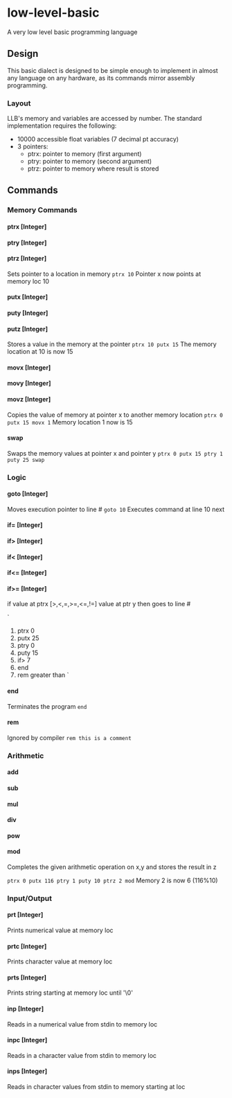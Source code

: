  # low-level-basic
A very low level basic programming language

## Design

This basic dialect is designed to be simple enough to implement in almost any language on any hardware, as its commands mirror assembly programming.

### Layout

LLB's memory and variables are accessed by number. The standard implementation requires the following:
- 10000 accessible float variables (7 decimal pt accuracy)
- 3 pointers:
  - ptrx: pointer to memory (first argument)
  - ptry: pointer to memory (second argument)
  - ptrz: pointer to memory where result is stored


## Commands

### Memory Commands

#### ptrx [Integer]
#### ptry [Integer]
#### ptrz [Integer]
Sets pointer to a location in memory
`ptrx 10`
Pointer x now points at memory loc 10

#### putx [Integer]
#### puty [Integer]
#### putz [Integer]
Stores a value in the memory at the pointer
`
ptrx 10
putx 15
`
The memory location at 10 is now 15

#### movx [Integer]
#### movy [Integer]
#### movz [Integer]
Copies the value of memory at pointer x to another memory location
`
ptrx 0
putx 15
movx 1
`
Memory location 1 now is 15
#### swap
Swaps the memory values at pointer x and pointer y
`
ptrx 0
putx 15
ptry 1
puty 25
swap
`


### Logic

#### goto [Integer]
Moves execution pointer to line #
`goto 10`
Executes command at line 10 next
#### if= [Integer]
#### if> [Integer]
#### if< [Integer]
#### if<= [Integer]
#### if>= [Integer]
if value at ptrx [>,<,=,>=,<=,!=] value at ptr y then goes to line #

`
1. ptrx 0
2. putx 25
3. ptry 0
4. puty 15
5. if> 7
6. end
7. rem greater than
`


#### end
Terminates the program
`end`
#### rem
Ignored by compiler
`rem this is a comment`

### Arithmetic

#### add
#### sub
#### mul
#### div
#### pow
#### mod
Completes the given arithmetic operation on x,y and stores the result in z

`
ptrx 0
putx 116
ptry 1
puty 10
ptrz 2
mod
`
Memory 2 is now 6 (116%10)


### Input/Output

#### prt [Integer]
Prints numerical value at memory loc
#### prtc [Integer]
Prints character value at memory loc
#### prts [Integer]
Prints string starting at memory loc until '\0'
#### inp [Integer]
Reads in a numerical value from stdin to memory loc
#### inpc [Integer]
Reads in a character value from stdin to memory loc
#### inps [Integer]
Reads in character values from stdin to memory starting at loc

